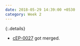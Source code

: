 ```yaml
---
date: 2018-05-29 14:39:00 +0530
category: Week 2
---
```


{:.details}
- [cEP-0027](https://github.com/coala/cEPs/pull/149) got merged.